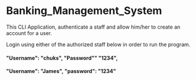 # Banking_Management_System
This CLI Application, authenticate a staff and allow him/her 
to create an account for a user. 

Login using either of the authorized staff below in order to run the program.

#### "Username": "chuks", "Password"" "1234",
#### "Username": "James", "password": "1234"
